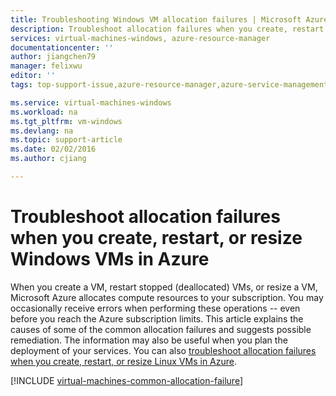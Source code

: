 ```yaml
---
title: Troubleshooting Windows VM allocation failures | Microsoft Azure
description: Troubleshoot allocation failures when you create, restart, or resize a Windows VM in Azure
services: virtual-machines-windows, azure-resource-manager
documentationcenter: ''
author: jiangchen79
manager: felixwu
editor: ''
tags: top-support-issue,azure-resource-manager,azure-service-management

ms.service: virtual-machines-windows
ms.workload: na
ms.tgt_pltfrm: vm-windows
ms.devlang: na
ms.topic: support-article
ms.date: 02/02/2016
ms.author: cjiang

---
```

# Troubleshoot allocation failures when you create, restart, or resize Windows VMs in Azure
When you create a VM, restart stopped (deallocated) VMs, or resize a VM, Microsoft Azure allocates compute resources to your subscription. You may occasionally receive errors when performing these operations -- even before you reach the Azure subscription limits. This article explains the causes of some of the common allocation failures and suggests possible remediation. The information may also be useful when you plan the deployment of your services. You can also [troubleshoot allocation failures when you create, restart, or resize Linux VMs in Azure](virtual-machines-linux-allocation-failure.md).

[!INCLUDE [virtual-machines-common-allocation-failure](../../includes/virtual-machines-common-allocation-failure.md)]

